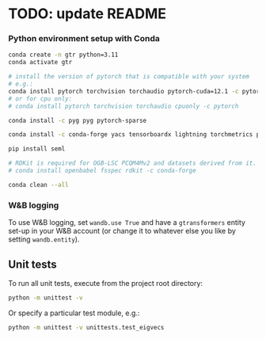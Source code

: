 # TODO: update README
### Python environment setup with Conda

```bash
conda create -n gtr python=3.11
conda activate gtr

# install the version of pytorch that is compatible with your system
# e.g.:
conda install pytorch torchvision torchaudio pytorch-cuda=12.1 -c pytorch -c nvidia
# or for cpu only:
# conda install pytorch torchvision torchaudio cpuonly -c pytorch

conda install -c pyg pyg pytorch-sparse

conda install -c conda-forge yacs tensorboardx lightning torchmetrics performer-pytorch ogb wandb opt_einsum

pip install seml

# RDKit is required for OGB-LSC PCQM4Mv2 and datasets derived from it.  
# conda install openbabel fsspec rdkit -c conda-forge

conda clean --all
```



### W&B logging
To use W&B logging, set `wandb.use True` and have a `gtransformers` entity set-up in your W&B account (or change it to whatever else you like by setting `wandb.entity`).



## Unit tests

To run all unit tests, execute from the project root directory:

```bash
python -m unittest -v
```

Or specify a particular test module, e.g.:

```bash
python -m unittest -v unittests.test_eigvecs
```
